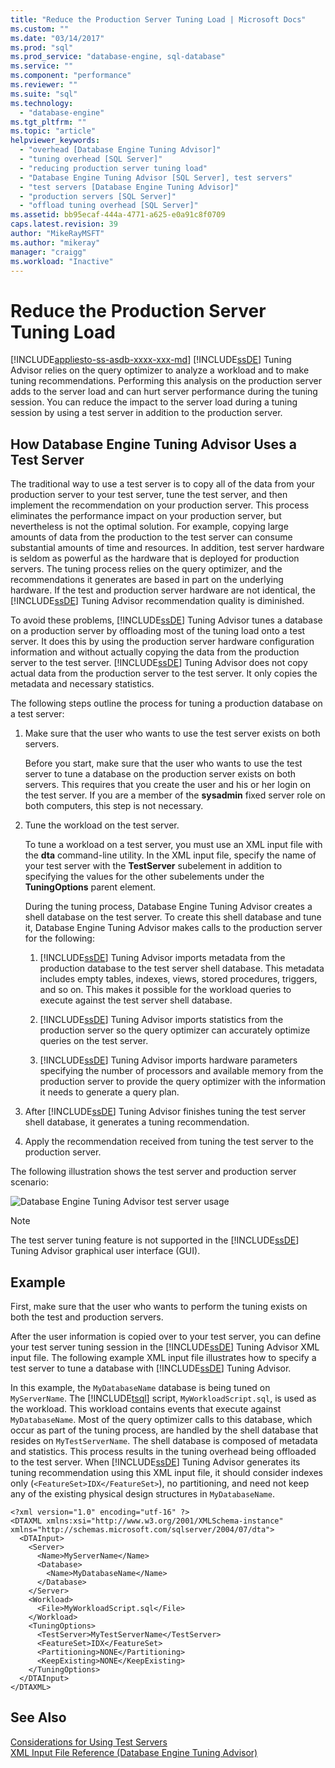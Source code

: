 ```yaml
---
title: "Reduce the Production Server Tuning Load | Microsoft Docs"
ms.custom: ""
ms.date: "03/14/2017"
ms.prod: "sql"
ms.prod_service: "database-engine, sql-database"
ms.service: ""
ms.component: "performance"
ms.reviewer: ""
ms.suite: "sql"
ms.technology: 
  - "database-engine"
ms.tgt_pltfrm: ""
ms.topic: "article"
helpviewer_keywords: 
  - "overhead [Database Engine Tuning Advisor]"
  - "tuning overhead [SQL Server]"
  - "reducing production server tuning load"
  - "Database Engine Tuning Advisor [SQL Server], test servers"
  - "test servers [Database Engine Tuning Advisor]"
  - "production servers [SQL Server]"
  - "offload tuning overhead [SQL Server]"
ms.assetid: bb95ecaf-444a-4771-a625-e0a91c8f0709
caps.latest.revision: 39
author: "MikeRayMSFT"
ms.author: "mikeray"
manager: "craigg"
ms.workload: "Inactive"
---
```

# Reduce the Production Server Tuning Load
[!INCLUDE[appliesto-ss-asdb-xxxx-xxx-md](../../includes/appliesto-ss-asdb-xxxx-xxx-md.md)]
  [!INCLUDE[ssDE](../../includes/ssde-md.md)] Tuning Advisor relies on the query optimizer to analyze a workload and to make tuning recommendations. Performing this analysis on the production server adds to the server load and can hurt server performance during the tuning session. You can reduce the impact to the server load during a tuning session by using a test server in addition to the production server.  
  
## How Database Engine Tuning Advisor Uses a Test Server  
 The traditional way to use a test server is to copy all of the data from your production server to your test server, tune the test server, and then implement the recommendation on your production server. This process eliminates the performance impact on your production server, but nevertheless is not the optimal solution. For example, copying large amounts of data from the production to the test server can consume substantial amounts of time and resources. In addition, test server hardware is seldom as powerful as the hardware that is deployed for production servers. The tuning process relies on the query optimizer, and the recommendations it generates are based in part on the underlying hardware. If the test and production server hardware are not identical, the [!INCLUDE[ssDE](../../includes/ssde-md.md)] Tuning Advisor recommendation quality is diminished.  
  
 To avoid these problems, [!INCLUDE[ssDE](../../includes/ssde-md.md)] Tuning Advisor tunes a database on a production server by offloading most of the tuning load onto a test server. It does this by using the production server hardware configuration information and without actually copying the data from the production server to the test server. [!INCLUDE[ssDE](../../includes/ssde-md.md)] Tuning Advisor does not copy actual data from the production server to the test server. It only copies the metadata and necessary statistics.  
  
 The following steps outline the process for tuning a production database on a test server:  
  
1.  Make sure that the user who wants to use the test server exists on both servers.  
  
     Before you start, make sure that the user who wants to use the test server to tune a database on the production server exists on both servers. This requires that you create the user and his or her login on the test server. If you are a member of the **sysadmin** fixed server role on both computers, this step is not necessary.  
  
2.  Tune the workload on the test server.  
  
     To tune a workload on a test server, you must use an XML input file with the **dta** command-line utility. In the XML input file, specify the name of your test server with the **TestServer** subelement in addition to specifying the values for the other subelements under the **TuningOptions** parent element.  
  
     During the tuning process, Database Engine Tuning Advisor creates a shell database on the test server. To create this shell database and tune it, Database Engine Tuning Advisor makes calls to the production server for the following:  
  
    1.  [!INCLUDE[ssDE](../../includes/ssde-md.md)] Tuning Advisor imports metadata from the production database to the test server shell database. This metadata includes empty tables, indexes, views, stored procedures, triggers, and so on. This makes it possible for the workload queries to execute against the test server shell database.  
  
    2.  [!INCLUDE[ssDE](../../includes/ssde-md.md)] Tuning Advisor imports statistics from the production server so the query optimizer can accurately optimize queries on the test server.  
  
    3.  [!INCLUDE[ssDE](../../includes/ssde-md.md)] Tuning Advisor imports hardware parameters specifying the number of processors and available memory from the production server to provide the query optimizer with the information it needs to generate a query plan.  
  
3.  After [!INCLUDE[ssDE](../../includes/ssde-md.md)] Tuning Advisor finishes tuning the test server shell database, it generates a tuning recommendation.  
  
4.  Apply the recommendation received from tuning the test server to the production server.  
  
 The following illustration shows the test server and production server scenario:  
  
 ![Database Engine Tuning Advisor test server usage](../../relational-databases/performance/media/testsvr.gif "Database Engine Tuning Advisor test server usage")  
  
> [!NOTE]  
>  The test server tuning feature is not supported in the [!INCLUDE[ssDE](../../includes/ssde-md.md)] Tuning Advisor graphical user interface (GUI).  
  
## Example  
 First, make sure that the user who wants to perform the tuning exists on both the test and production servers.  
  
 After the user information is copied over to your test server, you can define your test server tuning session in the [!INCLUDE[ssDE](../../includes/ssde-md.md)] Tuning Advisor XML input file. The following example XML input file illustrates how to specify a test server to tune a database with [!INCLUDE[ssDE](../../includes/ssde-md.md)] Tuning Advisor.  
  
 In this example, the `MyDatabaseName` database is being tuned on `MyServerName`. The [!INCLUDE[tsql](../../includes/tsql-md.md)] script, `MyWorkloadScript.sql`, is used as the workload. This workload contains events that execute against `MyDatabaseName`. Most of the query optimizer calls to this database, which occur as part of the tuning process, are handled by the shell database that resides on `MyTestServerName`. The shell database is composed of metadata and statistics. This process results in the tuning overhead being offloaded to the test server. When [!INCLUDE[ssDE](../../includes/ssde-md.md)] Tuning Advisor generates its tuning recommendation using this XML input file, it should consider indexes only (`<FeatureSet>IDX</FeatureSet>`), no partitioning, and need not keep any of the existing physical design structures in `MyDatabaseName`.  
  
```  
<?xml version="1.0" encoding="utf-16" ?>  
<DTAXML xmlns:xsi="http://www.w3.org/2001/XMLSchema-instance" xmlns="http://schemas.microsoft.com/sqlserver/2004/07/dta">  
  <DTAInput>  
    <Server>  
      <Name>MyServerName</Name>  
      <Database>  
        <Name>MyDatabaseName</Name>  
      </Database>  
    </Server>  
    <Workload>  
      <File>MyWorkloadScript.sql</File>  
    </Workload>  
    <TuningOptions>  
      <TestServer>MyTestServerName</TestServer>  
      <FeatureSet>IDX</FeatureSet>  
      <Partitioning>NONE</Partitioning>  
      <KeepExisting>NONE</KeepExisting>  
    </TuningOptions>  
  </DTAInput>  
</DTAXML>  
```  
  
## See Also  
 [Considerations for Using Test Servers](../../relational-databases/performance/considerations-for-using-test-servers.md)   
 [XML Input File Reference &#40;Database Engine Tuning Advisor&#41;](../../tools/dta/xml-input-file-reference-database-engine-tuning-advisor.md)  
  
  

